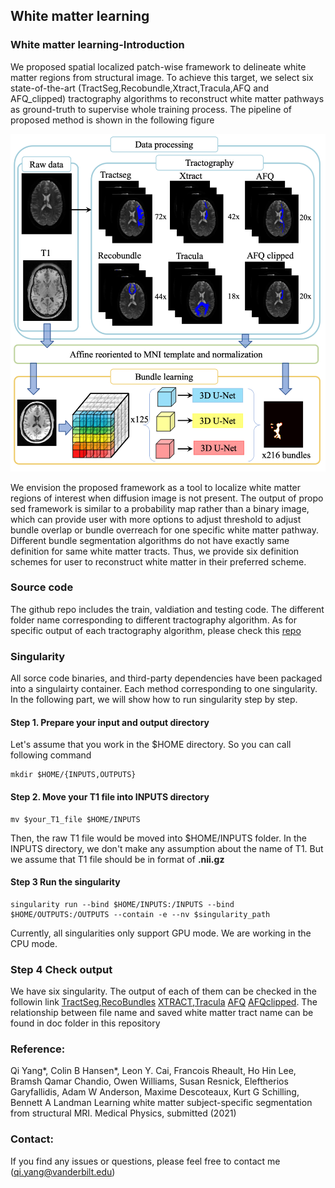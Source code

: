 ## White matter learning

### White matter learning-Introduction

We proposed spatial localized patch-wise framework to delineate white matter regions from structural image. To achieve this target, we select six state-of-the-art (TractSeg,Recobundle,Xtract,Tracula,AFQ and AFQ_clipped) tractography algorithms to reconstruct white matter pathways as ground-truth to supervise whole training process. The pipeline of proposed method is shown in the following figure

![method](method.png)

We envision the proposed framework as a tool to localize white matter regions of interest when diffusion image is not present. The output of propo sed framework is similar to a probability map rather than a binary image, which can provide user with more options to adjust threshold to adjust bundle overlap or bundle overreach for one specific white matter pathway. Different bundle segmentation algorithms do not have exactly same definition for same white matter tracts. Thus, we provide six definition schemes for user to reconstruct white matter in their preferred scheme.


### Source code
The github repo includes the train, valdiation and testing code. The different folder name corresponding to different tractography algorithm. As for specific output of each tractography algorithm, please check this [repo](https://github.com/MASILab/Pandora-WhiteMatterAtlas)

### Singularity

All sorce code binaries, and third-party dependencies have been packaged into a singulairty container. Each method corresponding to one singularity. In the following part, we will show how to run singularity step by step.

#### Step 1. Prepare your input and output directory
Let's assume that you work in the $HOME directory. So you can call following command
```
mkdir $HOME/{INPUTS,OUTPUTS}
```
#### Step 2. Move your T1 file into INPUTS directory

```
mv $your_T1_file $HOME/INPUTS
```
Then, the raw T1 file would be moved into $HOME/INPUTS folder. In the INPUTS directory, we don't make any assumption about the name of T1. But we assume that T1 file should be in format of **.nii.gz**

#### Step 3 Run the singularity

```
singularity run --bind $HOME/INPUTS:/INPUTS --bind $HOME/OUTPUTS:/OUTPUTS --contain -e --nv $singularity_path
```

Currently, all singularities only support GPU mode. We are working in the CPU mode.

### Step 4 Check output

We have six singularity. The output of each of them can be checked in the followin link [TractSeg](./output/tractSeg.md),[RecoBundles](./output/recobundle.md) [XTRACT](./output/xtract.md),[Tracula](./output/tracula.md) [AFQ](./output/AFQ.md) [AFQclipped](./output/AFQclipped.md). The relationship between file name and saved white matter tract name can be found in doc folder in this repository


### Reference:
Qi Yang*, Colin B Hansen*, Leon Y. Cai, Francois Rheault, Ho Hin Lee, Bramsh Qamar Chandio, Owen Williams, Susan Resnick, Eleftherios Garyfallidis, Adam W Anderson, Maxime Descoteaux, Kurt G Schilling, Bennett A Landman Learning white matter subject-specific segmentation from structural MRI. Medical Physics, submitted (2021)
### Contact:
If you find any issues or questions, please feel free to contact me (qi.yang@vanderbilt.edu)
